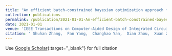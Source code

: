```yaml
---
title: "An efficient batch-constrained bayesian optimization approach for analog circuit synthesis via multiobjective acquisition ensemble"
collection: publications
permalink: /publication/2021-01-01-An-efficient-batch-constrained-bayesian-optimization-approach-for-analog-circuit-synthesis-via-multiobjective-acquisition-ensemble
date: 2021-01-01
venue: 'IEEE Transactions on Computer-Aided Design of Integrated Circuits and Systems'
citation: ' Shuhan Zhang,  Fan Yang,  Changhao Yan,  Dian Zhou,  Xuan Zeng, &quot;An efficient batch-constrained bayesian optimization approach for analog circuit synthesis via multiobjective acquisition ensemble.&quot; IEEE Transactions on Computer-Aided Design of Integrated Circuits and Systems, 2021.'
---
```

Use [Google Scholar](https://scholar.google.com/scholar?q=An+efficient+batch+constrained+bayesian+optimization+approach+for+analog+circuit+synthesis+via+multiobjective+acquisition+ensemble){:target="_blank"} for full citation